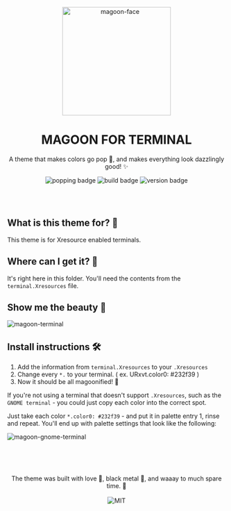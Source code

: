 <!--
  This is the template for themes.
  Replace all {{}} with the proper information.
  Follow the instructions in the comments.
  Place this in the root of the theme it regards.
  You are free to remove sections that are not necessary.
  Thank you, and good luck! 💚
-->

<p align="center">
  <img alt='magoon-face' src='https://cloud.githubusercontent.com/assets/14088342/25765655/6603ba32-31ee-11e7-8592-60ff4b445127.png' width='250'/>
  <h1 align="center">MAGOON FOR TERMINAL</h1>
  <p align="center">A theme that makes colors go pop 🍾, and makes everything look dazzlingly good! ✨</p>
  <p align="center">
    <img alt='popping badge' src='https://img.shields.io/badge/colors-popping-green.svg?style=flat-square' />
    <img alt='build badge' src='https://img.shields.io/badge/build-passing-green.svg?style=flat-square' />
    <img alt='version badge' src='https://img.shields.io/badge/version-1.0.0-blue.svg?style=flat-square' />
  </p>
</div>

</br></br>

## What is this theme for? 🍻

This theme is for Xresource enabled terminals.

<!-- This is where you specify which software you're making pretty! -->

## Where can I get it? 🤲

It's right here in this folder. You'll need the contents from the `terminal.Xresources` file.

<!-- This is where you specify links to ex. vscode marketplace, alfred, etc. -->

## Show me the beauty 💅

![magoon-terminal](https://user-images.githubusercontent.com/14088342/28725329-6e4f2ec2-73bd-11e7-885a-8af5c2cf465a.png)

<!-- This is where you show screenshot! -->

## Install instructions 🛠️

1. Add the information from `terminal.Xresources` to your `.Xresources`
2. Change every `*.` to your terminal. ( ex. URxvt.color0: #232f39 )
3. Now it should be all magoonified! 💚

If you're not using a terminal that doesn't support `.Xresources`, such as the `GNOME terminal` - you could just copy each color into the correct spot.

Just take each color `*.color0: #232f39` - and put it in palette entry 1, rinse and repeat.
You'll end up with palette settings that look like the following:

![magoon-gnome-terminal](https://user-images.githubusercontent.com/14088342/28725134-d07b9da2-73bc-11e7-89ce-dd76684f8ba6.png)

<!-- How do I get the theme to work? -->

</br></br>

<p align="center"><br>
  The theme was built with love 🥰, black metal 🎸, and waaay to much spare time. 💚 </br></br>
  <img alt='MIT' src='https://img.shields.io/github/license/ntwigs/magoon?style=flat-square' />
</p>
